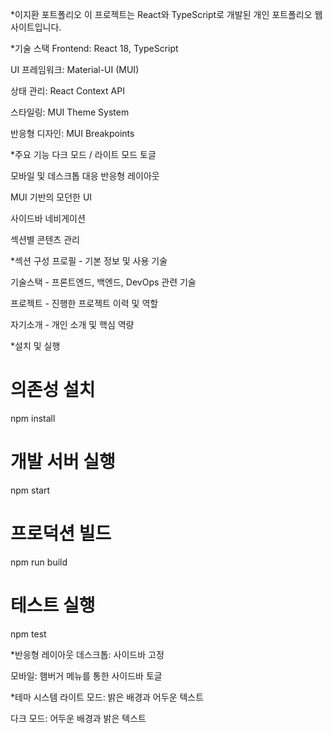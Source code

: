 *이지환 포트폴리오
이 프로젝트는 React와 TypeScript로 개발된 개인 포트폴리오 웹사이트입니다.

*기술 스택
Frontend: React 18, TypeScript

UI 프레임워크: Material-UI (MUI)

상태 관리: React Context API

스타일링: MUI Theme System

반응형 디자인: MUI Breakpoints

*주요 기능
다크 모드 / 라이트 모드 토글

모바일 및 데스크톱 대응 반응형 레이아웃

MUI 기반의 모던한 UI

사이드바 네비게이션

섹션별 콘텐츠 관리

*섹션 구성
프로필 - 기본 정보 및 사용 기술

기술스택 - 프론트엔드, 백엔드, DevOps 관련 기술

프로젝트 - 진행한 프로젝트 이력 및 역할

자기소개 - 개인 소개 및 핵심 역량

*설치 및 실행

# 의존성 설치
npm install

# 개발 서버 실행
npm start

# 프로덕션 빌드
npm run build

# 테스트 실행
npm test

*반응형 레이아웃
데스크톱: 사이드바 고정

모바일: 햄버거 메뉴를 통한 사이드바 토글

*테마 시스템
라이트 모드: 밝은 배경과 어두운 텍스트

다크 모드: 어두운 배경과 밝은 텍스트
